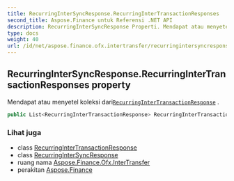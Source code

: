 ```yaml
---
title: RecurringInterSyncResponse.RecurringInterTransactionResponses
second_title: Aspose.Finance untuk Referensi .NET API
description: RecurringInterSyncResponse Properti. Mendapat atau menyetel koleksi dariRecurringInterTransactionResponse .
type: docs
weight: 40
url: /id/net/aspose.finance.ofx.intertransfer/recurringintersyncresponse/recurringintertransactionresponses/
---
```

## RecurringInterSyncResponse.RecurringInterTransactionResponses property

Mendapat atau menyetel koleksi dari[`RecurringInterTransactionResponse`](../../recurringintertransactionresponse/) .

```csharp
public List<RecurringInterTransactionResponse> RecurringInterTransactionResponses { get; set; }
```

### Lihat juga

* class [RecurringInterTransactionResponse](../../recurringintertransactionresponse/)
* class [RecurringInterSyncResponse](../)
* ruang nama [Aspose.Finance.Ofx.InterTransfer](../../recurringintersyncresponse/)
* perakitan [Aspose.Finance](../../../)


